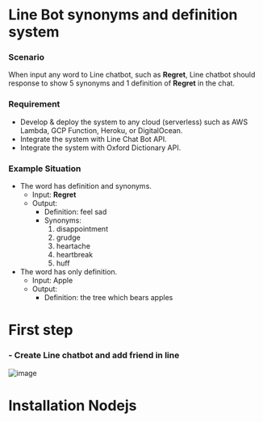 # Line Bot synonyms and definition system
### Scenario
When input any word to Line chatbot, such as **Regret**, Line chatbot should response to show 5 synonyms and 1 definition of **Regret** in the chat.
### Requirement
 - Develop & deploy the system to any cloud (serverless) such as AWS Lambda, GCP Function, Heroku, or DigitalOcean.
 - Integrate the system with Line Chat Bot API.
 - Integrate the system with Oxford Dictionary API. 
### Example Situation
- The word has definition and synonyms.
  - Input: **Regret**
  - Output:
    - Definition: feel sad
    - Synonyms:
      1. disappointment
      2. grudge
      3. heartache
      4. heartbreak
      5. huff
- The word has only definition.
  - Input: Apple
  - Output:
    - Definition: the tree which bears apples
  
# First step
### - Create Line chatbot and add friend in line

![image](https://github.com/KengPraveekorn/line-msg-api-word/assets/100522451/6d1a2e97-3535-43d7-9751-df0fac413a35)

# Installation Nodejs

